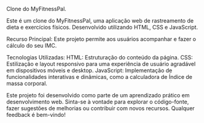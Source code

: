 
Clone do MyFitnessPal.


Este é um clone do MyFitnessPal, uma aplicação web de rastreamento de dieta e exercícios físicos. Desenvolvido utilizando HTML, CSS e JavaScript.

Recurso Principal:
Este projeto permite aos usuários acompanhar e fazer o cálculo do seu IMC.

Tecnologias Utilizadas:
HTML: Estruturação do conteúdo da página.
CSS: Estilização e layout responsivo para uma experiência de usuário agradável em dispositivos móveis e desktop.
JavaScript: Implementação de funcionalidades interativas e dinâmicas, como a calculadora de Índice de massa corporal.

Este projeto foi desenvolvido como parte de um aprendizado prático em desenvolvimento web. Sinta-se à vontade para explorar o código-fonte, fazer sugestões de melhorias ou contribuir com novos recursos. Qualquer feedback é bem-vindo!
